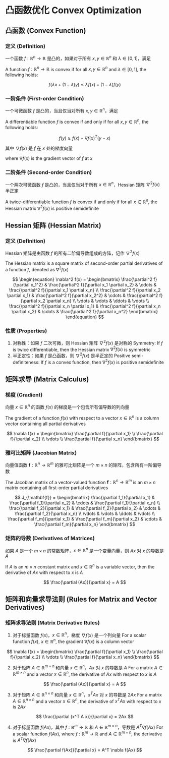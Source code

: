 # 凸函数优化 Convex Optimization

## 凸函数 (Convex Function)

### 定义 (Definition)

一个函数 $f: \mathbb{R}^n \to \mathbb{R}$ 是凸的，如果对于所有 $x, y \in \mathbb{R}^n$ 和 $\lambda \in [0, 1]$，满足

A function $f: \mathbb{R}^n \to \mathbb{R}$ is convex if for all $x, y \in \mathbb{R}^n$ and $\lambda \in [0, 1]$, the following holds:

$$
f(\lambda x + (1 - \lambda) y) \leq \lambda f(x) + (1 - \lambda) f(y)
$$

### 一阶条件 (First-order Condition)

一个可微函数 $f$ 是凸的，当且仅当对所有 $x, y \in \mathbb{R}^n$，满足

A differentiable function $f$ is convex if and only if for all $x, y \in \mathbb{R}^n$, the following holds:

$$
f(y) \geq f(x) + \nabla f(x)^T (y - x)
$$

其中 $\nabla f(x)$ 是 $f$ 在 $x$ 处的梯度向量

where $\nabla f(x)$ is the gradient vector of $f$ at $x$

### 二阶条件 (Second-order Condition)

一个两次可微函数 $f$ 是凸的，当且仅当对于所有 $x \in \mathbb{R}^n$，Hessian 矩阵 $\nabla^2 f(x)$ 半正定

A twice-differentiable function $f$ is convex if and only if for all $x \in \mathbb{R}^n$, the Hessian matrix $\nabla^2 f(x)$ is positive semidefinite

## Hessian 矩阵 (Hessian Matrix)

### 定义 (Definition)

Hessian 矩阵是由函数 $f$ 的所有二阶偏导数组成的方阵，记作 $\nabla^2 f(x)$

The Hessian matrix is a square matrix of second-order partial derivatives of a function $f$, denoted as $\nabla^2 f(x)$

$$
\begin{equation}
\nabla^2 f(x) = \begin{bmatrix}
\frac{\partial^2 f}{\partial x_1^2} & \frac{\partial^2 f}{\partial x_1 \partial x_2} & \cdots & \frac{\partial^2 f}{\partial x_1 \partial x_n} \\
\frac{\partial^2 f}{\partial x_2 \partial x_1} & \frac{\partial^2 f}{\partial x_2^2} & \cdots & \frac{\partial^2 f}{\partial x_2 \partial x_n} \\
\vdots & \vdots & \ddots & \vdots \\
\frac{\partial^2 f}{\partial x_n \partial x_1} & \frac{\partial^2 f}{\partial x_n \partial x_2} & \cdots & \frac{\partial^2 f}{\partial x_n^2}
\end{bmatrix}
\end{equation}
$$

### 性质 (Properties)

1. 对称性：如果 $f$ 二次可微，则 Hessian 矩阵 $\nabla^2 f(x)$ 是对称的
Symmetry: If $f$ is twice differentiable, then the Hessian matrix $\nabla^2 f(x)$ is symmetric
2. 半正定性：如果 $f$ 是凸函数，则 $\nabla^2 f(x)$ 是半正定的
Positive semi-definiteness: If $f$ is a convex function, then $\nabla^2 f(x)$ is positive semidefinite

## 矩阵求导 (Matrix Calculus)

### 梯度 (Gradient)

向量 $x \in \mathbb{R}^n$ 的函数 $f(x)$ 的梯度是一个包含所有偏导数的列向量

The gradient of a function $f(x)$ with respect to a vector $x \in \mathbb{R}^n$ is a column vector containing all partial derivatives

$$
\nabla f(x) = \begin{bmatrix}
\frac{\partial f}{\partial x_1} \\
\frac{\partial f}{\partial x_2} \\
\vdots \\
\frac{\partial f}{\partial x_n}
\end{bmatrix}
$$

### 雅可比矩阵 (Jacobian Matrix)

向量值函数 $\mathbf{f}: \mathbb{R}^n \to \mathbb{R}^m$ 的雅可比矩阵是一个 $m \times n$ 的矩阵，包含所有一阶偏导数

The Jacobian matrix of a vector-valued function $\mathbf{f}: \mathbb{R}^n \to \mathbb{R}^m$ is an $m \times n$ matrix containing all first-order partial derivatives

$$
J_{\mathbf{f}} = \begin{bmatrix}
\frac{\partial f_1}{\partial x_1} & \frac{\partial f_1}{\partial x_2} & \cdots & \frac{\partial f_1}{\partial x_n} \\
\frac{\partial f_2}{\partial x_1} & \frac{\partial f_2}{\partial x_2} & \cdots & \frac{\partial f_2}{\partial x_n} \\
\vdots & \vdots & \ddots & \vdots \\
\frac{\partial f_m}{\partial x_1} & \frac{\partial f_m}{\partial x_2} & \cdots & \frac{\partial f_m}{\partial x_n}
\end{bmatrix}
$$

### 矩阵的导数 (Derivatives of Matrices)

如果 $A$ 是一个 $m \times n$ 的常数矩阵，$x \in \mathbb{R}^n$ 是一个变量向量，则 $Ax$ 对 $x$ 的导数是 $A$

If $A$ is an $m \times n$ constant matrix and $x \in \mathbb{R}^n$ is a variable vector, then the derivative of $Ax$ with respect to $x$ is $A$

$$
\frac{\partial (Ax)}{\partial x} = A
$$

## 矩阵和向量求导法则 (Rules for Matrix and Vector Derivatives)

### 矩阵求导法则 (Matrix Derivative Rules)

1. 对于标量函数 $f(x)$，$x \in \mathbb{R}^n$，梯度 $\nabla f(x)$ 是一个列向量
For a scalar function $f(x)$, $x \in \mathbb{R}^n$, the gradient $\nabla f(x)$ is a column vector

$$
\nabla f(x) = \begin{bmatrix}
\frac{\partial f}{\partial x_1} \\
\frac{\partial f}{\partial x_2} \\
\vdots \\
\frac{\partial f}{\partial x_n}
\end{bmatrix}
$$

2. 对于矩阵 $A \in \mathbb{R}^{m \times n}$ 和向量 $x \in \mathbb{R}^n$，$Ax$ 对 $x$ 的导数是 $A$
For a matrix $A \in \mathbb{R}^{m \times n}$ and a vector $x \in \mathbb{R}^n$, the derivative of $Ax$ with respect to $x$ is $A$

$$
\frac{\partial (Ax)}{\partial x} = A
$$

3. 对于矩阵 $A \in \mathbb{R}^{n \times n}$ 和向量 $x \in \mathbb{R}^n$，$x^T A x$ 对 $x$ 的导数是 $2Ax$
For a matrix $A \in \mathbb{R}^{n \times n}$ and a vector $x \in \mathbb{R}^n$, the derivative of $x^T A x$ with respect to $x$ is $2Ax$

$$
\frac{\partial (x^T A x)}{\partial x} = 2Ax
$$

4. 对于标量函数 $f(Ax)$，其中 $f: \mathbb{R}^m \to \mathbb{R}$ 和 $A \in \mathbb{R}^{m \times n}$，导数是 $A^T \nabla f(Ax)$
For a scalar function $f(Ax)$, where $f: \mathbb{R}^m \to \mathbb{R}$ and $A \in \mathbb{R}^{m \times n}$, the derivative is $A^T \nabla f(Ax)$

$$
\frac{\partial f(Ax)}{\partial x} = A^T \nabla f(Ax)
$$
